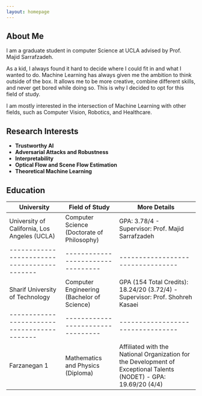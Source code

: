 ```yaml
---
layout: homepage
---
```


## About Me
I am a graduate student in computer Science at UCLA advised by Prof. Majid Sarrafzadeh.

As a kid, I always found it hard to decide where I could fit in and what I wanted to do. Machine Learning has always given me the ambition to think outside of the box. It allows me to be more creative, combine different skills, and never get bored while doing so. This is why I decided to opt for this field of study.

I am mostly interested in the intersection of Machine Learning with other fields, such as Computer Vision, Robotics, and Healthcare. 

## Research Interests

- **Trustworthy AI** 
- **Adversarial Attacks and Robustness** 
- **Interpretability**
- **Optical Flow and Scene Flow Estimation**
- **Theoretical Machine Learning**

## Education

| University | Field of Study | More Details |
| ------------------------------------------- | --------------------------------- |  --------------------------------- |
| University of California, Los Angeles (UCLA) | Computer Science (Doctorate of Philosophy)| GPA: 3.78/4 - Supervisor: Prof. Majid Sarrafzadeh |
| ------------------------------------------- | --------------------------------- |  --------------------------------- |
| Sharif University of Technology| Computer Engineering (Bachelor of Science)| GPA (154 Total Credits): 18.24/20 (3.72/4) - Supervisor: Prof. Shohreh Kasaei |
| ------------------------------------------- | --------------------------------- |  --------------------------------- |
| Farzanegan 1| Mathematics and Physics (Diploma)|Affiliated with the National Organization for the Development of Exceptional Talents (NODET) - GPA: 19.69/20 (4/4)|

<!-- {% include_relative _includes/publications.md %} -->
